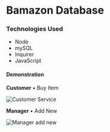 
<h1>Bamazon Database</h1>
<h3>Technologies Used</h3>
<ul>
    <li>Node</li>
    <li>mySQL</li>
    <li>Inquirer</li>
    <li>JavaScript</li>
</ul>
<h4>Demonstration</h4>
<strong>Customer </strong> • Buy Item
</br>

![Customer Service](assets/customer.gif)


<strong>Manager </strong>• Add New
</br>

![Manager add new](assets/manager-add-new.gif)

<strong></strong>

<strong></strong>

<strong></strong>